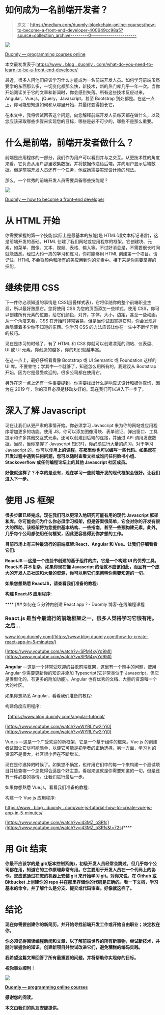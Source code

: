 # 如何成为一名前端开发者？

> 原文：<https://medium.com/duomly-blockchain-online-courses/how-to-become-a-front-end-developer-400649cc98a5?source=collection_archive---------0----------------------->

![](img/bfc9340772eee24ffa0c545d6d465fe0.png)

[Duomly — programming courses online](https://www.duomly.com)

本文最初发表于:[https://www . blog . duomly . com/what-do-you-need-to-learn-to-be-a-front-end-developer/](https://www.blog.duomly.com/what-do-you-need-to-learn-to-become-a-front-end-developer/)

最近，很多人问他们应该学习什么才能成为一名前端开发人员。如何学习前端虽然要学的东西那么多，一切变化都那么快，新技术，新的热门库几乎一年一次。当你开始阅读关于它的文章和新闻时，你会感到失落。所有这些技术反应过来，Angular，Vue.js，jQuery，Javascript，甚至 Bootstrap 到处都是。在这一点上，你可能想知道如何和从哪里开始，并最终变得擅长它。

在本文中，我将尝试回答这个问题，向您解释前端开发人员每天都在做什么，以及您应该采取哪些步骤来实现您的目标，哪些是必不可少的，哪些不是那么重要。

# 什么是前端，前端开发者做什么？

前端是应用程序的一部分，我们作为用户可以看到并与之交互。从更技术性的角度来看，它负责从用户那里收集数据，并将数据传递给后端，并向用户显示后端数据。但是前端开发人员还有一个任务，他或她需要实现设计师的想法。

那么，一个优秀的前端开发人员需要具备哪些技能呢？

![](img/81cb11b6e7a619c61d83fe3583fadcf1.png)

[Duomly — how to become a front-end developer](https://www.duomly.com)

# 从 HTML 开始

你需要掌握的第一个技能(实际上是最基本的技能)是 HTML(超文本标记语言)，这是前端开发的基础。HTML 创建了我们网站或应用程序的框架。它创建块、元素，如菜单、图像、文本、视频、表格、输入等。不过好消息是，不需要很长时间就能熟悉。经过大约一周的学习和练习，你将能够用 HTML 创建第一个项目。请记住，HTML 不会将颜色和所有的美应用到你的元素中。接下来是你需要掌握的技能。

# 继续使用 CSS

下一件你必须知道的事情是 CSS(层叠样式表)，它将伴随你的整个前端职业生涯，所以最好熟悉它。您将使用 CSS 为您的页面添加一些样式。使用 CSS，你可以创建所有元素的位置，给它们颜色，对齐，字体，大小，边距，甚至一些动画。从一个角度来看，CSS 在开始时非常容易，但是当你试图掌握它时，你会发现背后隐藏着多少你不知道的东西。你学习 CSS 的方法应该让你在一生中不断学习新的技巧。

现在是练习的时候了，有了 HTML 和 CSS 你就可以创建漂亮的网站、仪表盘、UI 或 UI 元素。你创造的越多，你的知识就越丰富。

在这一点上，最好仔细看看像 Bootstrap 或 UI Semantic 或 Foundation 这样的 UI 库。不要害怕；学其中一个就够了，知道怎么用所有的。我建议从 Bootstrap 开始，因为它是最受欢迎的，很多公司都在使用它。

另外在这一点上还有一件事要提到。你需要找出什么是响应式设计和媒体查询，因为在 2019 年，你的项目必须是移动友好的。现在我们可以进入下一步了。

# 深入了解 Javascript

现在让我们从更严肃的事情开始。你必须学习 Javascript 来为你的网站或应用程序增加更多的功能。使用 JS，你可以添加图像滑块、表单验证、弹出窗口、工具提示和许多其他交互式元素。还可以创建到后端的连接，并通过 API 调用发送数据。当然，当你掌握了 Javascript 知识时，你必须进行大量的练习。对于学习 Javascript 的，你可以使用[](https://www.duomly.com)****上的课程，在那里你也可以编写一些代码。如果您在开发过程中遇到任何问题，您可以随时查看文档或询问任何脸书小组、Stackoverflow 或任何编程论坛上的其他 Javascript 社区成员。****

****好像就这样了？不幸的是没有，现在学习一些前端开发的现代框架会很好。让我们进入下一步。****

# ****使用 JS 框架****

****很多步骤已经完成，现在我们可以更深入地研究可能有用的现代 Javascript 框架和库。你可能会问为什么你必须学习框架，但是答案很简单，它会对你的开发有很大的帮助。该框架将为您提供基本结构、一些指南，甚至一些预构建元素。此外，几乎每个公司都使用任何框架，因此更容易得到你梦想的工作。****

****目前市场上有三种最流行的前端框架:React、Angular 和 Vue。让我们仔细看看它们:****

****ReactJS —这是一个由脸书创建的基于组件的库，它是一个构建 UI 的优秀工具。ReactJS 并不复杂，如果你现在懂 Javascript 的话就不应该如此，而且有一个庞大的开发人员社区和大量的资源，你可以用它们来阐明你需要知道的一切。****

****如果您想熟悉 ReactJS，请查看我们准备的教程:****

****构建 ReactJS 应用程序:****

****[](https://www.blog.duomly.com/how-to-create-react-app-in-5-minutes/) [## 如何在 5 分钟内创建 React app？- Duomly 博客-在线编程课程

### React.js 是当今最流行的前端框架之一，很多人觉得学习它很有用。之后…

www.blog.duomly.com](https://www.blog.duomly.com/how-to-create-react-app-in-5-minutes/) 

[https://www.youtube.com/watch?v=SPM4xyYd9MI](https://www.youtube.com/watch?v=SPM4xyYd9MI)

**Angular** —这是一个非常受欢迎的谷歌前端框架，这里有一个棘手的问题，使用 Angular 你需要更新你的知识并添加 Typescript(它非常类似于 Javascript，但它是类型化的，有更多的附加功能)。Angular 也有优秀的文档、大量的资源和一个大的社区。

如果你想熟悉 Angular，看看我们准备的教程:

构建角度应用程序:

【https://www.blog.duomly.com/angular-tutorial/ 

[https://www.youtube.com/watch?v=WYRLYw2rYj0](https://www.youtube.com/watch?v=WYRLYw2rYj0)

Vue.js —这是一个广受欢迎的新框架，它是一个基于组件的框架。Vue.js 的创建者试图让它尽可能简单，以便它可能是初学者的正确选择。另一方面，学习 it 的资源不是很大，社区很小但在不断增长。

现在是你选择的时候了。如果您不确定，也许用它们中的每一个来构建一个测试项目并检查哪一个您觉得合适是个好主意。看起来这就是你需要知道的一切，但是还有一件必要的事情。让我们进行最后一步。

如果你想熟悉 Vue.js，看看我们准备的教程:

构建一个 Vue.js 应用程序:

[https://www . blog . duomly . com/vue-js-tutorial-how-to-create-vue-js-app-in-5-minutes/](https://www.blog.duomly.com/vue-js-tutorial-how-to-create-vue-js-app-in-5-minutes/)

[https://www.youtube.com/watch?v=i43MZ_oSRfs](https://www.youtube.com/watch?v=i43MZ_oSRfs&t=72s)**** 

# ****用 Git 结束****

****你最不应该学的是 git(版本控制系统)，初级开发人员经常会跳过，但几乎每个公司都在用，知道它的工作原理非常有用。它主要用于开发人员在一个代码上的协作。您应该通过在您的机器上安装 g it 来开始学习 git。对你来说，在 Github 或 Bitbucket 上创建你的 repo 并在那里存储你的代码是正确的。看一下文档，学习基本的命令，并了解什么是分支、提交或代码审查。好像就这样了。****

# ****结论****

****现在你需要创建你的新简历，并开始寻找前端开发工作或开始自由职业；决定权在你。****

****你必须记得阅读编程新闻和文章，以了解前端世界的所有新事物，尝试新技术，并随时掌握你的知识。创建新项目并尝试改进它们，避免糟糕的编码实践。****

****我希望这篇文章回答了所有最重要的问题，并将帮助你实现你的目标。****

****祝你事业顺利！****

****![](img/43508e1c6af210b8248c1bf05fc4f36e.png)****

****[Duomly — programming online courses](https://www.duomly.com)****

****感谢您的阅读。****

****本文由我们的队友安娜提供。****
